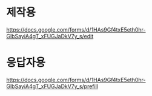 제작용
=======
https://docs.google.com/forms/d/1HAs9Gf4txE5eth0hr-GlbSayiA4gT_xFUGJaDkV7y_s/edit


응답자용
=====
https://docs.google.com/forms/d/1HAs9Gf4txE5eth0hr-GlbSayiA4gT_xFUGJaDkV7y_s/prefill
